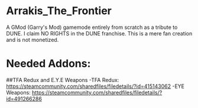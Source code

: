 # Arrakis_The_Frontier
A GMod (Garry's Mod) gamemode entirely from scratch as a tribute to DUNE. I claim NO RIGHTS in the DUNE franchise. This is a mere fan creation and is not monetized.

# Needed Addons:
##TFA Redux and E.Y.E Weapons
-TFA Redux: https://steamcommunity.com/sharedfiles/filedetails/?id=415143062
-EYE Weapons: https://steamcommunity.com/sharedfiles/filedetails/?id=491266286
